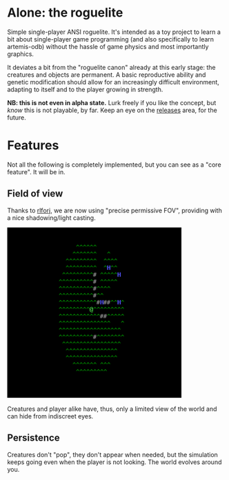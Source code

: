 # Alone: the roguelite

Simple single-player ANSI roguelite. It's intended as a toy project to learn a bit about single-player game programming
(and also specifically to learn artemis-odb) without the hassle of game physics and most importantly graphics.

It deviates a bit from the "roguelite canon" already at this early stage: the creatures and objects are permanent.
A basic reproductive ability and genetic modification should allow for an increasingly difficult environment,
adapting to itself and to the player growing in strength.

**NB: this is not even in alpha state.** Lurk freely if you like the concept, but *know* this is not playable, by far. Keep an eye on the [releases](https://github.com/fabioticconi/alone-the-roguelite/releases) area, for the future.

# Features

Not all the following is completely implemented, but you can see as a "core feature". It will be in.

## Field of view

Thanks to [rlforj](https://github.com/kba/rlforj), we are now using "precise permissive FOV", providing with a nice shadowing/light casting.

![alt tag](screenshots/fov.png)

Creatures and player alike have, thus, only a limited view of the world and can hide from indiscreet eyes.

## Persistence

Creatures don't "pop", they don't appear when needed, but the simulation keeps going even when the player is not looking. The world evolves around you.
